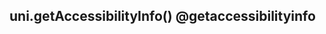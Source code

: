 ## uni.getAccessibilityInfo() @getaccessibilityinfo

<!-- UTSAPIJSON.getAccessibilityInfo.description -->

<!-- UTSAPIJSON.getAccessibilityInfo.param -->

<!-- UTSAPIJSON.getAccessibilityInfo.returnValue -->

<!-- UTSAPIJSON.getAccessibilityInfo.compatibility -->

<!-- UTSAPIJSON.getAccessibilityInfo.tutorial -->

<!-- UTSAPIJSON.general_type.name -->

<!-- UTSAPIJSON.general_type.param -->